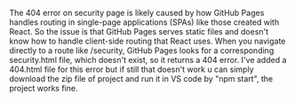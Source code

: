 The 404 error on security page is likely caused by how GitHub Pages handles routing in single-page applications (SPAs) like those created with React. So the issue is that GitHub Pages serves static files and doesn't know how to handle client-side routing that React uses. When you navigate directly to a route like /security, GitHub Pages looks for a corresponding security.html file, which doesn't exist, so it returns a 404 error.
I've added a 404.html file for this error but if still that doesn't work u can simply download the zip file of project and run it in VS code by "npm start", the project works fine.
